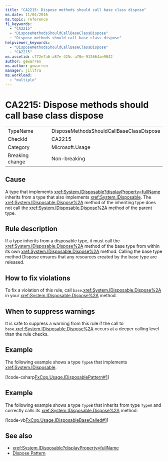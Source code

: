 ```yaml
---
title: "CA2215: Dispose methods should call base class dispose"
ms.date: 11/04/2016
ms.topic: reference
f1_keywords:
  - "CA2215"
  - "DisposeMethodsShouldCallBaseClassDispose"
  - "Dispose methods should call base class dispose"
helpviewer_keywords:
  - "DisposeMethodsShouldCallBaseClassDispose"
  - "CA2215"
ms.assetid: c772e7a6-a87e-425c-a70e-912664ae9042
author: gewarren
ms.author: gewarren
manager: jillfra
ms.workload:
  - "multiple"
---
```

# CA2215: Dispose methods should call base class dispose

|||
|-|-|
|TypeName|DisposeMethodsShouldCallBaseClassDispose|
|CheckId|CA2215|
|Category|Microsoft.Usage|
|Breaking change|Non-breaking|

## Cause
A type that implements <xref:System.IDisposable?displayProperty=fullName> inherits from a type that also implements <xref:System.IDisposable>. The <xref:System.IDisposable.Dispose%2A> method of the inheriting type does not call the <xref:System.IDisposable.Dispose%2A> method of the parent type.

## Rule description
If a type inherits from a disposable type, it must call the <xref:System.IDisposable.Dispose%2A> method of the base type from within its own <xref:System.IDisposable.Dispose%2A> method. Calling the base type method Dispose ensures that any resources created by the base type are released.

## How to fix violations
To fix a violation of this rule, call `base`.<xref:System.IDisposable.Dispose%2A> in your <xref:System.IDisposable.Dispose%2A> method.

## When to suppress warnings
It is safe to suppress a warning from this rule if the call to `base`.<xref:System.IDisposable.Dispose%2A> occurs at a deeper calling level than the rule checks.

## Example
The following example shows a type `TypeA` that implements <xref:System.IDisposable>.

[!code-csharp[FxCop.Usage.IDisposablePattern#1](../code-quality/codesnippet/CSharp/ca2215-dispose-methods-should-call-base-class-dispose_1.cs)]

## Example
The following example shows a type `TypeB` that inherits from type `TypeA` and correctly calls its <xref:System.IDisposable.Dispose%2A> method.

[!code-vb[FxCop.Usage.IDisposableBaseCalled#1](../code-quality/codesnippet/VisualBasic/ca2215-dispose-methods-should-call-base-class-dispose_2.vb)]

## See also

- <xref:System.IDisposable?displayProperty=fullName>
- [Dispose Pattern](/dotnet/standard/design-guidelines/dispose-pattern)
